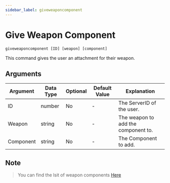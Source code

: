 ```yaml
---
sidebar_label: giveweaponcomponent
---
```


# Give Weapon Component

```
giveweaponcomponent [ID] [weapon] [component]
```

This command gives the user an attachment for their weapon.

## Arguments

| Argument   | Data Type | Optional | Default Value |            Explanation             |
|------------|-----------|----------|---------------|------------------------------------|
| ID         | number    | No       | -             | The ServerID of the user.          |
| Weapon     | string    | No       | -             | The weapon to add the component to. |
| Component  | string    | No       | -             | The Component to add.              |

## Note

> You can find the lsit of weapon components [Here](https://wiki.rage.mp/index.php?title=Weapons_Components)
